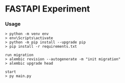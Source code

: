 # FASTAPI Experiment


### Usage
```
> python -m venv env
> env\Scripts\activate
> python -m pip install --upgrade pip
> pip install -r requirements.txt

run migration
> alembic revision --autogenerate -m "init migration"
> alembic upgrade head

start
> py main.py

```


